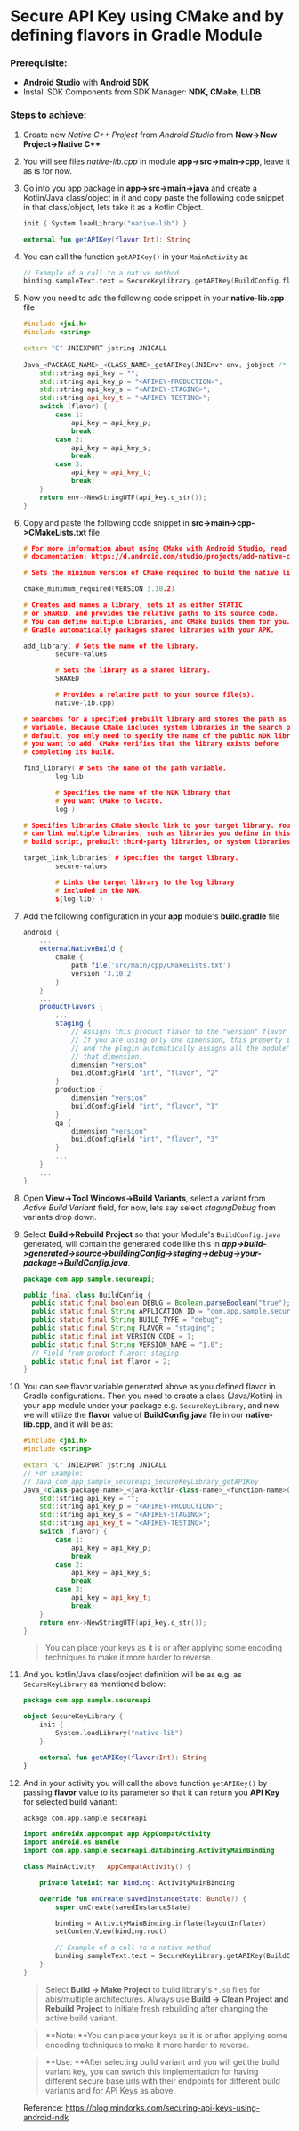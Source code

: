 # Secure API Key using CMake and by defining flavors in Gradle Module

### Prerequisite:

- **Android Studio** with **Android SDK**
- Install SDK Components from SDK Manager: **NDK, CMake, LLDB**

### Steps to achieve:

1. Create new *Native C++ Project* from *Android Studio* from **New->New Project->Native C++**

2. You will see files *native-lib.cpp* in module **app->src->main->cpp**, leave it as is for now.

3. Go into you app package in **app->src->main->java** and create a Kotlin/Java class/object in it and copy paste the following code snippet in that class/object, lets take it as a Kotlin Object.

   ```kotlin
   init { System.loadLibrary("native-lib") }
   
   external fun getAPIKey(flavor:Int): String
   ```

4. You can call the function `getAPIKey()` in your `MainActivity` as

   ```kotlin
   // Example of a call to a native method
   binding.sampleText.text = SecureKeyLibrary.getAPIKey(BuildConfig.flavor)
   ```

5. Now you need to add the following code snippet in your **native-lib.cpp** file

   ```cpp
   #include <jni.h>
   #include <string>
   
   extern "C" JNIEXPORT jstring JNICALL
       
   Java_<PACKAGE_NAME>_<CLASS_NAME>_getAPIKey(JNIEnv* env, jobject /* this */, jint flavor) {
       std::string api_key = "";
       std::string api_key_p = "<APIKEY-PRODUCTION>";
       std::string api_key_s = "<APIKEY-STAGING>";
       std::string api_key_t = "<APIKEY-TESTING>";
       switch (flavor) {
           case 1:
               api_key = api_key_p;
               break;
           case 2:
               api_key = api_key_s;
               break;
           case 3:
               api_key = api_key_t;
               break;
       }
       return env->NewStringUTF(api_key.c_str());
   }
   ```

6. Copy and paste the following code snippet in **src->main->cpp->CMakeLists.txt** file

   ```c++
   # For more information about using CMake with Android Studio, read the
   # documentation: https://d.android.com/studio/projects/add-native-code.html
   
   # Sets the minimum version of CMake required to build the native library.
   
   cmake_minimum_required(VERSION 3.10.2)
   
   # Creates and names a library, sets it as either STATIC
   # or SHARED, and provides the relative paths to its source code.
   # You can define multiple libraries, and CMake builds them for you.
   # Gradle automatically packages shared libraries with your APK.
   
   add_library( # Sets the name of the library.
           secure-values
   
           # Sets the library as a shared library.
           SHARED
   
           # Provides a relative path to your source file(s).
           native-lib.cpp)
   
   # Searches for a specified prebuilt library and stores the path as a
   # variable. Because CMake includes system libraries in the search path by
   # default, you only need to specify the name of the public NDK library
   # you want to add. CMake verifies that the library exists before
   # completing its build.
   
   find_library( # Sets the name of the path variable.
           log-lib
   
           # Specifies the name of the NDK library that
           # you want CMake to locate.
           log )
   
   # Specifies libraries CMake should link to your target library. You
   # can link multiple libraries, such as libraries you define in this
   # build script, prebuilt third-party libraries, or system libraries.
   
   target_link_libraries( # Specifies the target library.
           secure-values
   
           # Links the target library to the log library
           # included in the NDK.
           ${log-lib} )
   ```

7. Add the following configuration in your **app** module's **build.gradle** file

   ```groovy
   android {
       ...
       externalNativeBuild {
           cmake {
               path file('src/main/cpp/CMakeLists.txt')
               version '3.10.2'
           }
       }
       ...
       productFlavors {
           ...
           staging {
               // Assigns this product flavor to the "version" flavor dimension.
               // If you are using only one dimension, this property is optional,
               // and the plugin automatically assigns all the module's flavors to
               // that dimension.
               dimension "version"
               buildConfigField "int", "flavor", "2"
           }
           production {
               dimension "version"
               buildConfigField "int", "flavor", "1"
           }
           qa {
               dimension "version"
               buildConfigField "int", "flavor", "3"
           }
           ...
       }
       ...
   }
   ```

8. Open **View->Tool Windows->Build Variants**, select a variant from *Active Build Variant* field, for now, lets say select *stagingDebug* from variants drop down.

9. Select **Build->Rebuild Project** so that your Module's `BuildConfig.java` generated, will contain the generated code like this in ***app->build->generated->source->buildingConfig->staging->debug->your-package->BuildConfig.java***.

   ```java
   package com.app.sample.secureapi;
   
   public final class BuildConfig {
     public static final boolean DEBUG = Boolean.parseBoolean("true");
     public static final String APPLICATION_ID = "com.app.sample.secureapi";
     public static final String BUILD_TYPE = "debug";
     public static final String FLAVOR = "staging";
     public static final int VERSION_CODE = 1;
     public static final String VERSION_NAME = "1.0";
     // Field from product flavor: staging
     public static final int flavor = 2;
   }
   ```
   
10. You can see flavor variable generated above as you defined flavor in Gradle configurations.
    Then you need to create a class (Java/Kotlin) in your app module under your package e.g. `SecureKeyLibrary`, and now we will utilize the **flavor** value of **BuildConfig.java** file in our **native-lib.cpp**, and it will be as:

    ```cpp
    #include <jni.h>
    #include <string>
    
    extern "C" JNIEXPORT jstring JNICALL
    // For Example:
    // Java_com_app_sample_secureapi_SecureKeyLibrary_getAPIKey
    Java_<class-package-name>_<java-kotlin-class-name>_<function-name>(JNIEnv* env, jobject /* this */, jint flavor) {
        std::string api_key = "";
        std::string api_key_p = "<APIKEY-PRODUCTION>";
        std::string api_key_s = "<APIKEY-STAGING>";
        std::string api_key_t = "<APIKEY-TESTING>";
        switch (flavor) {
            case 1:
                api_key = api_key_p;
                break;
            case 2:
                api_key = api_key_s;
                break;
            case 3:
                api_key = api_key_t;
                break;
        }
        return env->NewStringUTF(api_key.c_str());
    }
    ```

    >You can place your keys as it is or after applying some encoding techniques to make it more harder to reverse. 

11. And you kotlin/Java class/object definition will be as e.g. as `SecureKeyLibrary` as mentioned below:

    ```kotlin
    package com.app.sample.secureapi
    
    object SecureKeyLibrary {
        init {
            System.loadLibrary("native-lib")
        }
    
        external fun getAPIKey(flavor:Int): String
    }
    ```

12. And in your activity you will call the above function `getAPIKey()` by passing **flavor** value to its parameter so that it can return you **API Key** for selected build variant:

    ```kotlin
    ackage com.app.sample.secureapi
    
    import androidx.appcompat.app.AppCompatActivity
    import android.os.Bundle
    import com.app.sample.secureapi.databinding.ActivityMainBinding
    
    class MainActivity : AppCompatActivity() {
    
        private lateinit var binding: ActivityMainBinding
    
        override fun onCreate(savedInstanceState: Bundle?) {
            super.onCreate(savedInstanceState)
    
            binding = ActivityMainBinding.inflate(layoutInflater)
            setContentView(binding.root)
    
            // Example of a call to a native method
            binding.sampleText.text = SecureKeyLibrary.getAPIKey(BuildConfig.flavor)
        }
    }
    ```

    >  Select **Build -> Make Project** to build library's `*.so` files for abis/multiple architectures. Always use **Build -> Clean Project and Rebuild Project** to initiate fresh rebuilding after changing the active build variant.

    > **Note: **You can place your keys as it is or after applying some encoding techniques to make it more harder to reverse. 

    > **Use: **After selecting build variant and you will get the build variant key, you can switch this implementation for having different secure base urls with their endpoints for different build variants and for API Keys as above.  

    Reference: https://blog.mindorks.com/securing-api-keys-using-android-ndk